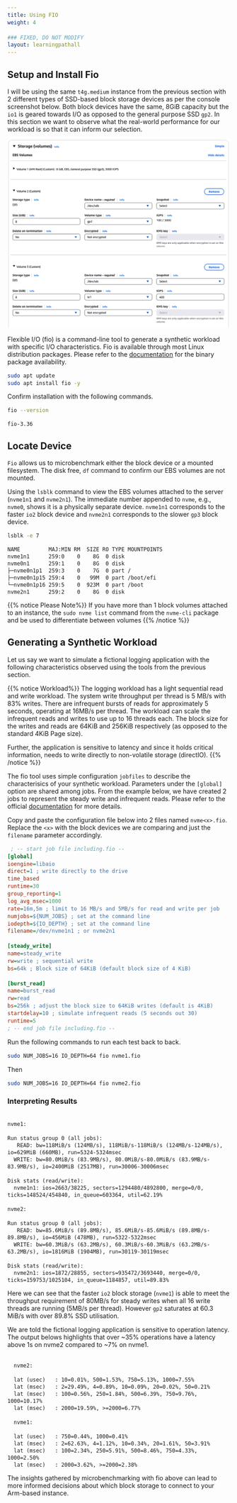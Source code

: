 ```yaml
---
title: Using FIO
weight: 4

### FIXED, DO NOT MODIFY
layout: learningpathall
---
```


## Setup and Install Fio

I will be using the same `t4g.medium` instance from the previous section with 2 different types of SSD-based block storage devices as per the console screenshot below. Both block devices have the same, 8GiB capacity but the `io1` is geared towards I/O as opposed to the general purpose SSD `gp2`. In this section we want to observe what the real-world performance for our workload is so that it can inform our selection.

![EBS](./EBS.png)

Flexible I/O (fio) is a command-line tool to generate a synthetic workload with specific I/O characteristics.  Fio is available through most Linux distribution packages. Please refer to the [documentation](https://github.com/axboe/fio) for the binary package availability.

```bash
sudo apt update
sudo apt install fio -y
```

Confirm installation with the following commands. 

```bash
fio --version
```

```output
fio-3.36
```

## Locate Device 

`Fio` allows us to microbenchmark either the block device or a mounted filesystem. The disk free, `df` command to confirm our EBS volumes are not mounted.

Using the `lsblk` command to view the EBS volumes attached to the server (`nvme1n1` and `nvme2n1`). The immediate number appended to `nvme`, e.g., `nvme0`, shows it is a physically separate device. `nvme1n1` corresponds to the faster `io2` block device and `nvme2n1` corresponds to the slower `gp3` block device. 

```bash
lsblk -e 7
```

```output
NAME         MAJ:MIN RM  SIZE RO TYPE MOUNTPOINTS
nvme1n1      259:0    0    8G  0 disk 
nvme0n1      259:1    0    8G  0 disk 
├─nvme0n1p1  259:3    0    7G  0 part /
├─nvme0n1p15 259:4    0   99M  0 part /boot/efi
└─nvme0n1p16 259:5    0  923M  0 part /boot
nvme2n1      259:2    0    8G  0 disk 
```

{{% notice Please Note%}}
If you have more than 1 block volumes attached to an instance, the `sudo nvme list` command from the `nvme-cli` package and be used to differentiate between volumes
{{% /notice %}}

## Generating a Synthetic Workload

Let us say we want to simulate a fictional logging application with the following characteristics observed using the tools from the previous section. 

{{% notice Workload%}}
The logging workload has a light sequential read and write workload. The system write throughput per thread is 5 MB/s with 83% writes. There are infrequent bursts of reads for approximately 5 seconds, operating at 16MB/s per thread. The workload can scale the infrequent reads and writes to use up to 16 threads each. The block size for the writes and reads are 64KiB and 256KiB respectively (as opposed to the standard 4KiB Page size). 

Further, the application is sensitive to latency and since it holds critical information, needs to write directly to non-volatile storage (directIO). 
{{% /notice %}}

The fio tool uses simple configuration `jobfiles` to describe the characterisics of your synthetic workload. Parameters under the `[global]` option are shared among jobs. From the example below, we have created 2 jobs to represent the steady write and infrequent reads. Please refer to the official [documentation](https://fio.readthedocs.io/en/latest/fio_doc.html#job-file-format) for more details. 

Copy and paste the configuration file below into 2 files named `nvme<x>.fio`. Replace the `<x>` with the block devices we are comparing and just the `filename` parameter accordingly. 

```ini
 ; -- start job file including.fio --
[global]
ioengine=libaio
direct=1 ; write directly to the drive
time_based
runtime=30
group_reporting=1
log_avg_msec=1000
rate=16m,5m ; limit to 16 MB/s and 5MB/s for read and write per job
numjobs=${NUM_JOBS} ; set at the command line
iodepth=${IO_DEPTH} ; set at the command line
filename=/dev/nvme1n1 ; or nvme2n1

[steady_write]
name=steady_write
rw=write ; sequential write
bs=64k ; Block size of 64KiB (default block size of 4 KiB)

[burst_read]
name=burst_read
rw=read
bs=256k ; adjust the block size to 64KiB writes (default is 4KiB)
startdelay=10 ; simulate infrequent reads (5 seconds out 30)
runtime=5
; -- end job file including.fio --
```

Run the following commands to run each test back to back.  

```bash
sudo NUM_JOBS=16 IO_DEPTH=64 fio nvme1.fio
```

Then

```bash
sudo NUM_JOBS=16 IO_DEPTH=64 fio nvme2.fio 
```

### Interpreting Results

```output

nvme1:

Run status group 0 (all jobs):
   READ: bw=118MiB/s (124MB/s), 118MiB/s-118MiB/s (124MB/s-124MB/s), io=629MiB (660MB), run=5324-5324msec
  WRITE: bw=80.0MiB/s (83.9MB/s), 80.0MiB/s-80.0MiB/s (83.9MB/s-83.9MB/s), io=2400MiB (2517MB), run=30006-30006msec

Disk stats (read/write):
  nvme1n1: ios=2663/38225, sectors=1294480/4892800, merge=0/0, ticks=148524/454840, in_queue=603364, util=62.19%

nvme2:

Run status group 0 (all jobs):
   READ: bw=85.6MiB/s (89.8MB/s), 85.6MiB/s-85.6MiB/s (89.8MB/s-89.8MB/s), io=456MiB (478MB), run=5322-5322msec
  WRITE: bw=60.3MiB/s (63.2MB/s), 60.3MiB/s-60.3MiB/s (63.2MB/s-63.2MB/s), io=1816MiB (1904MB), run=30119-30119msec

Disk stats (read/write):
  nvme2n1: ios=1872/28855, sectors=935472/3693440, merge=0/0, ticks=159753/1025104, in_queue=1184857, util=89.83%
```

Here we can see that the faster `io2` block storage (`nvme1`) is able to meet the throughput requirement of 80MB/s for steady writes when all 16 write threads are running (5MB/s per thread). However `gp2` saturates at 60.3 MiB/s with over 89.8% SSD utilisation. 

We are told the fictional logging application is sensitive to operation latency. The output belows highlights that over ~35% operations have a latency above 1s on nvme2 compared to ~7% on nvme1. 

```output

  nvme2:

  lat (usec)   : 10=0.01%, 500=1.53%, 750=5.13%, 1000=7.55%
  lat (msec)   : 2=29.49%, 4=0.89%, 10=0.09%, 20=0.02%, 50=0.21%
  lat (msec)   : 100=0.56%, 250=1.84%, 500=6.39%, 750=9.76%, 1000=10.17%
  lat (msec)   : 2000=19.59%, >=2000=6.77%

  nvme1:

  lat (usec)   : 750=0.44%, 1000=0.41%
  lat (msec)   : 2=62.63%, 4=1.12%, 10=0.34%, 20=1.61%, 50=3.91%
  lat (msec)   : 100=2.34%, 250=5.91%, 500=8.46%, 750=4.33%, 1000=2.50%
  lat (msec)   : 2000=3.62%, >=2000=2.38%
```

The insights gathered by microbenchmarking with fio above can lead to more informed decisions about which block storage to connect to your Arm-based instance. 
